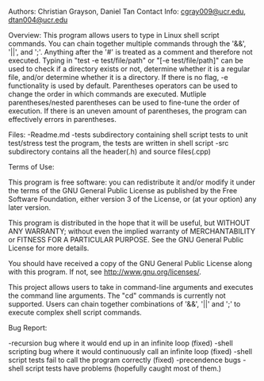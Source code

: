 Authors: Christian Grayson, Daniel Tan
Contact Info: cgray009@ucr.edu, dtan004@ucr.edu

Overview:
This program allows users to type in Linux shell script commands. You can chain together
multiple commands through the '&&', '||', and ';'. Anything after the '#' is treated
as a comment and therefore not executed. Typing in "test -e test/file/path" or "[-e test/file/path]"
can be used to check if a directory exists or not, determine whether it is a regular file, and/or
determine whether it is a directory. If there is no flag, -e functionality is used by default. Parentheses
operators can be used to change the order in which commands are executed. Mutliple parentheses/nested
parentheses can be used to fine-tune the order of execution. If there is an uneven amount of parentheses,
the program can effectively errors in parentheses.

Files:
-Readme.md
-tests subdirectory containing shell script tests to unit test/stress test
the program, the tests are written in shell script
-src subdirectory contains all the header(.h) and source files(.cpp)

Terms of Use:

This program is free software: you can redistribute it and/or modify
it under the terms of the GNU General Public License as published by
the Free Software Foundation, either version 3 of the License, or
(at your option) any later version.

This program is distributed in the hope that it will be useful,
but WITHOUT ANY WARRANTY; without even the implied warranty of
MERCHANTABILITY or FITNESS FOR A PARTICULAR PURPOSE.  See the
GNU General Public License for more details.

You should have received a copy of the GNU General Public License
along with this program.  If not, see <http://www.gnu.org/licenses/>.

This project allows users to take in command-line arguments and executes the command line arguments.
The "cd" commands is currently not supported. Users can chain together combinations of '&&', '||' 
and ';' to execute complex shell script commands.

Bug Report:

-recursion bug where it would end up in an infinite loop (fixed)
-shell scripting bug where it would continuously call an infinite loop (fixed)
-shell script tests fail to call the program correctly (fixed)
-precendence bugs
-shell script tests have problems (hopefully caught most of them.)

